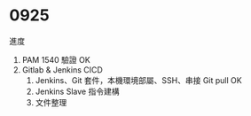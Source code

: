 # 0925

進度

1. PAM 1540 驗證 OK
2. Gitlab & Jenkins CICD 
   1. Jenkins、Git 套件，本機環境部屬、SSH、串接 Git pull OK
   2. Jenkins Slave 指令建構
   3. 文件整理
